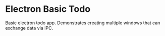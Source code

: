 #  Electron Basic Todo

Basic electron todo app.  Demonstrates creating multiple windows that can exchange data via IPC.  